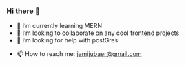 ### Hi there 👋

<!--
- 🔭 I’m currently working on polico
--> 
- 🌱 I’m currently learning MERN
- 👯 I’m looking to collaborate on any cool frontend projects
- 🤔 I’m looking for help with postGres
 <!--
- 💬 Ask me about ...
-->
- 📫 How to reach me: jamijubaer@gmail.com


